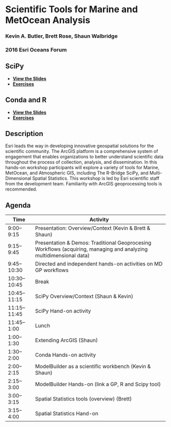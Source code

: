 Scientific Tools for Marine and MetOcean Analysis
=================================================

### Kevin A. Butler, Brett Rose, Shaun Walbridge
### 2016 Esri Oceans Forum

SciPy
-----

 - **[View the Slides](https://4326.us/esri/scipy-ws)**
 - **[Exercises](./scipy/exercises)**


Conda and R
-----------

 - **[View the Slides](https://4326.us/esri/conda-r-ws)**
 - **[Exercises](./conda-r/exercises)**

Description
-----------

Esri leads the way in developing innovative geospatial solutions for the scientific community. The ArcGIS platform is a comprehensive system of engagement that enables organizations to better understand scientific data throughout the process of collection, analysis, and dissemination. In this hands-on workshop participants will explore a variety of tools for Marine, MetOcean, and Atmospheric GIS, including The R-Bridge SciPy, and Multi-Dimensional Spatial Statistics.  This workshop is led by Esri scientific staff from the development team.  Familiarity with ArcGIS geoprocessing tools is recommended.

Agenda
------

Time | Activity
-----|---------
9:00–9:15 | Presentation: Overview/Context (Kevin & Brett & Shaun)
9:15–9:45 | Presentation & Demos: Traditional Geoprocesing Workflows (acquiring, managing and analyzing multidimensional data)
9:45–10:30 | Directed and independent hands-on activities on MD GP workflows
10:30–10:45 | Break
10:45–11:15 | SciPy Overview/Context (Shaun & Kevin)
11:15–11:45 | SciPy Hand-on activity
11:45–1:00 | Lunch
1:00–1:30 | Extending ArcGIS (Shaun)
1:30–2:00 | Conda Hands-on activity
2:00–2:15 | ModelBuilder as a scientific workbench (Kevin & Shaun)
2:15–3:00 | ModelBuilder Hands-on (link a GP, R and Scipy tool)
3:00–3:15 | Spatial Statistics tools (overview) (Brett)
3:15–4:00 | Spatial Statistics Hand-on
